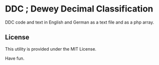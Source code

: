 # DDC ;  Dewey Decimal Classification 

DDC code and text in English and German as a text file and as a php array.

## License
This utility is provided under the MIT License.

Have fun.

